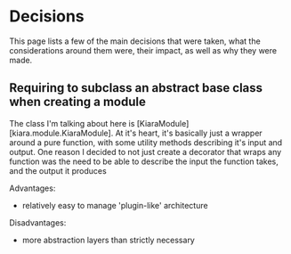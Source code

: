 # Decisions

This page lists a few of the main decisions that were taken, what the considerations around them were, their impact, as well as why they were made.

## Requiring to subclass an abstract base class when creating a module

The class I'm talking about here is [KiaraModule][kiara.module.KiaraModule]. At it's heart, it's
basically just a wrapper around a pure function, with some utility methods describing it's input and output. One reason
I decided to not just create a decorator that wraps any function was the need to be able to describe the input the
function takes, and the output it produces

Advantages:
- relatively easy to manage 'plugin-like' architecture

Disadvantages:
- more abstraction layers than strictly necessary
